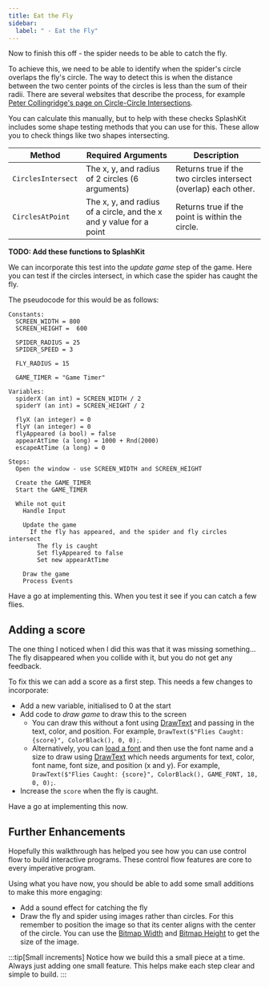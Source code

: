 ```yaml
---
title: Eat the Fly
sidebar:
  label: " - Eat the Fly"
---
```


Now to finish this off - the spider needs to be able to catch the fly.

To achieve this, we need to be able to identify when the spider's circle overlaps the fly's circle. The way to detect this is when the distance between the two center points of the circles is less than the sum of their radii. There are several websites that describe the process, for example [Peter Collingridge's page on Circle-Circle Intersections](https://www.petercollingridge.co.uk/tutorials/computational-geometry/circle-circle-intersections/).

You can calculate this manually, but to help with these checks SplashKit includes some shape testing methods that you can use for this. These allow you to check things like two shapes intersecting.

|**Method** | **Required Arguments** |**Description** |
|-----------|------------------------|----------------|
|`CirclesIntersect`| The x, y, and radius of 2 circles (6 arguments) | Returns true if the two circles intersect (overlap) each other. |
|`CirclesAtPoint`| The x, y, and radius of a circle, and the x and y value for a point | Returns true if the point is within the circle. |

**TODO: Add these functions to SplashKit**

We can incorporate this test into the *update game* step of the game. Here you can test if the circles intersect, in which case the spider has caught the fly.

The pseudocode for this would be as follows:

```
Constants:
  SCREEN_WIDTH = 800
  SCREEN_HEIGHT =  600
  
  SPIDER_RADIUS = 25
  SPIDER_SPEED = 3

  FLY_RADIUS = 15

  GAME_TIMER = "Game Timer"

Variables:
  spiderX (an int) = SCREEN_WIDTH / 2
  spiderY (an int) = SCREEN_HEIGHT / 2
  
  flyX (an integer) = 0
  flyY (an integer) = 0
  flyAppeared (a bool) = false
  appearAtTime (a long) = 1000 + Rnd(2000)
  escapeAtTime (a long) = 0

Steps:
  Open the window - use SCREEN_WIDTH and SCREEN_HEIGHT

  Create the GAME_TIMER
  Start the GAME_TIMER
  
  While not quit
    Handle Input

    Update the game
      If the fly has appeared, and the spider and fly circles intersect
        The fly is caught
        Set flyAppeared to false
        Set new appearAtTime  

    Draw the game
    Process Events
```

Have a go at implementing this. When you test it see if you can catch a few flies.

## Adding a score

The one thing I noticed when I did this was that it was missing something... The fly disappeared when you collide with it, but you do not get any feedback.

To fix this we can add a score as a first step. This needs a few changes to incorporate:

- Add a new variable, initialised to 0 at the start
- Add code to *draw game* to draw this to the screen
  - You can draw this without a font using [DrawText](https://splashkit.io/api/graphics/#draw-text-no-font-no-size) and passing in the text, color, and position. For example, `DrawText($"Flies Caught: {score}", ColorBlack(), 0, 0);`.
  - Alternatively, you can [load a font](https://splashkit.io/api/graphics/#load-font) and then use the font name and a size to draw using [DrawText](https://splashkit.io/api/graphics/#draw-text-font-as-string) which needs arguments for text, color, font name, font size, and position (x and y). For example, `DrawText($"Flies Caught: {score}", ColorBlack(), GAME_FONT, 18, 0, 0);`.
- Increase the `score` when the fly is caught.

Have a go at implementing this now.

## Further Enhancements

Hopefully this walkthrough has helped you see how you can use control flow to build interactive programs. These control flow features are core to every imperative program. 

Using what you have now, you should be able to add some small additions to make this more engaging:

- Add a sound effect for catching the fly
- Draw the fly and spider using images rather than circles. For this remember to position the image so that its center aligns with the center of the circle. You can use the [Bitmap Width](https://splashkit.io/api/graphics/#bitmap-width-of-bitmap-named) and [Bitmap Height](https://splashkit.io/api/graphics/#bitmap-height-of-bitmap-named) to get the size of the image.

:::tip[Small increments]
Notice how we build this a small piece at a time. Always just adding one small feature. This helps make each step clear and simple to build.
:::
